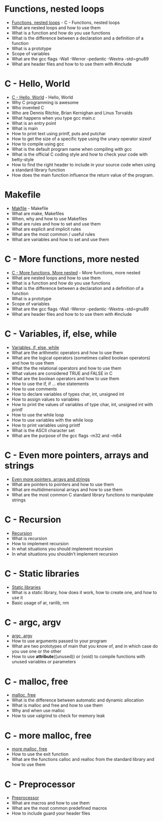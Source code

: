 # Functions, nested loops
- [Functions, nested loops](https://github.com/samdaphbynet/holbertonschool-low_level_programming/tree/master/functions_nested_loops) - C - Functions, nested loops<br/>
- What are nested loops and how to use them
- What is a function and how do you use functions
- What is the difference between a declaration and a definition of a function
- What is a prototype
- Scope of variables
- What are the gcc flags -Wall -Werror -pedantic -Wextra -std=gnu89
- What are header files and how to to use them with #include

# C - Hello, World
- [C - Hello, World](https://github.com/samdaphbynet/holbertonschool-low_level_programming/tree/master/hello_world) - Hello, World <br/>
- Why C programming is awesome
- Who invented C
- Who are Dennis Ritchie, Brian Kernighan and Linus Torvalds
- What happens when you type gcc main.c
- What is an entry point
- What is main
- How to print text using printf, puts and putchar
- How to get the size of a specific type using the unary operator sizeof
- How to compile using gcc
- What is the default program name when compiling with gcc
- What is the official C coding style and how to check your code with betty-style
- How to find the right header to include in your source code when using a standard library function
- How does the main function influence the return value of the program.
# Makefile
- [Makfile](https://github.com/samdaphbynet/holbertonschool-low_level_programming/tree/master/makefiles) - Makefile <br/>
- What are make, Makefiles
- When, why and how to use Makefiles
- What are rules and how to set and use them
- What are explicit and implicit rules
- What are the most common / useful rules
- What are variables and how to set and use them
# C - More functions, more nested
- [C - More functions, More nested](https://github.com/samdaphbynet/holbertonschool-low_level_programming/tree/master/more_functions_nested_loops) - More functions, more nested<br/>
- What are nested loops and how to use them
- What is a function and how do you use functions
- What is the difference between a declaration and a definition of a function
- What is a prototype
- Scope of variables
- What are the gcc flags -Wall -Werror -pedantic -Wextra -std=gnu89
- What are header files and how to to use them with #include
# C - Variables, if, else, while
- [Variables, if, else, while](https://github.com/samdaphbynet/holbertonschool-low_level_programming/tree/master/variables_if_else_while)<br/>
- What are the arithmetic operators and how to use them
- What are the logical operators (sometimes called boolean operators) and how to use them
- What the the relational operators and how to use them
- What values are considered TRUE and FALSE in C
- What are the boolean operators and how to use them
- How to use the if, if ... else statements
- How to use comments
- How to declare variables of types char, int, unsigned int
- How to assign values to variables
- How to print the values of variables of type char, int, unsigned int with printf
- How to use the while loop
- How to use variables with the while loop
- How to print variables using printf
- What is the ASCII character set
- What are the purpose of the gcc flags -m32 and -m64
# C - Even more pointers, arrays and strings
- [Even more pointers, arrays and strings](https://github.com/samdaphbynet/holbertonschool-low_level_programming/tree/master/pointers_arrays_strings)<br/>
- What are pointers to pointers and how to use them
- What are multidimensional arrays and how to use them
- What are the most common C standard library functions to manipulate strings
# C - Recursion
- [Recursion](https://github.com/samdaphbynet/holbertonschool-low_level_programming/tree/master/recursion)<br/>
- What is recursion
- How to implement recursion
- In what situations you should implement recursion
- In what situations you shouldn’t implement recursion
# C - Static libraries
- [Static libraries](https://github.com/samdaphbynet/holbertonschool-low_level_programming/tree/master/static_libraries)<br/>
- What is a static library, how does it work, how to create one, and how to use it
- Basic usage of ar, ranlib, nm
# C - argc, argv
- [argc, argv](https://github.com/samdaphbynet/holbertonschool-low_level_programming/tree/master/argc_argv)<br/>
- How to use arguments passed to your program
- What are two prototypes of main that you know of, and in which case do you use one or the other
- How to use __attribute__((unused)) or (void) to compile functions with unused variables or parameters
# C - malloc, free
- [malloc, free](https://github.com/samdaphbynet/holbertonschool-low_level_programming/tree/master/malloc_free)<br/>
- What is the difference between automatic and dynamic allocation
- What is malloc and free and how to use them
- Why and when use malloc
- How to use valgrind to check for memory leak
# C - more malloc, free
- [ more malloc, free](https://github.com/samdaphbynet/holbertonschool-low_level_programming/tree/master/more_malloc_free)<br/>
- How to use the exit function
- What are the functions calloc and realloc from the standard library and how to use them
# C - Preprocessor
- [Preprocessor](https://github.com/samdaphbynet/holbertonschool-low_level_programming/tree/master/preprocessor)<br/>
- What are macros and how to use them
- What are the most common predefined macros
- How to include guard your header files
